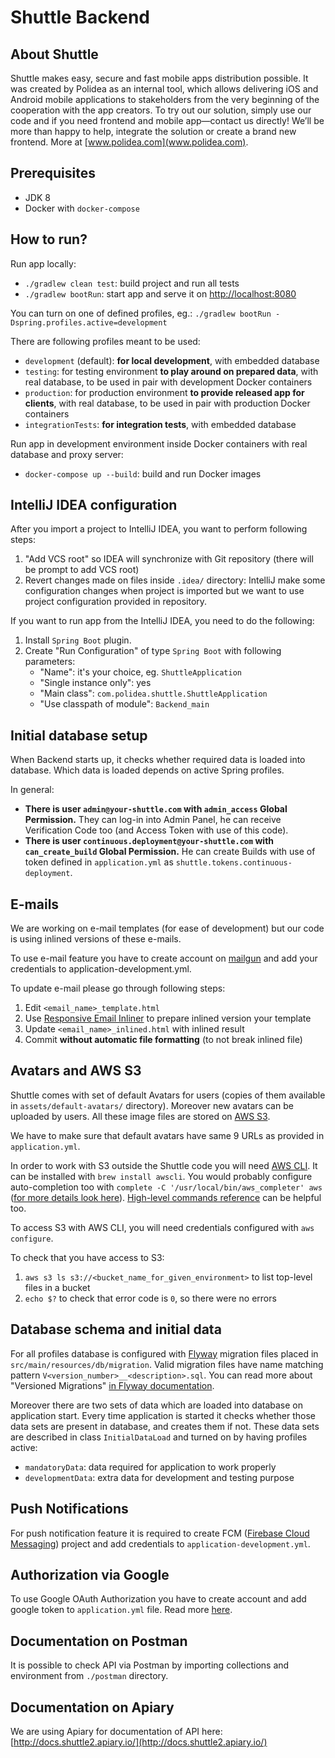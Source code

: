 # Shuttle Backend

## About Shuttle

Shuttle makes easy, secure and fast mobile apps distribution possible. It was created by Polidea as an internal tool, 
which allows delivering iOS and Android mobile applications to stakeholders from the very beginning of the cooperation 
with the app creators. To try out our solution, simply use our code and if you need frontend and mobile app—contact 
us directly! We’ll be more than happy to help, integrate the solution or create a brand new frontend. 
More at [www.polidea.com](www.polidea.com).

## Prerequisites

* JDK 8
* Docker with `docker-compose`

## How to run?

Run app locally:
* `./gradlew clean test`: build project and run all tests
* `./gradlew bootRun`: start app and serve it on [http://localhost:8080](http://localhost:8080)

You can turn on one of defined profiles, eg.: `./gradlew bootRun -Dspring.profiles.active=development`

There are following profiles meant to be used:
* `development` (default): **for local development**, with embedded database
* `testing`: for testing environment **to play around on prepared data**, with real database, to be used in pair with development Docker containers
* `production`: for production environment **to provide released app for clients**, with real database, to be used in pair with production Docker containers
* `integrationTests`: **for integration tests**, with embedded database

Run app in development environment inside Docker containers with real database and proxy server:

* `docker-compose up --build`: build and run Docker images

## IntelliJ IDEA configuration

After you import a project to IntelliJ IDEA, you want to perform following steps:

1. "Add VCS root" so IDEA will synchronize with Git repository (there will be prompt to add VCS root)
2. Revert changes made on files inside `.idea/` directory: IntelliJ make some configuration changes
   when project is imported but we want to use project configuration provided in repository.
   
If you want to run app from the IntelliJ IDEA, you need to do the following:

1. Install `Spring Boot` plugin.
2. Create "Run Configuration" of type `Spring Boot` with following parameters:
   - "Name": it's your choice, eg. `ShuttleApplication`
   - "Single instance only": yes
   - "Main class": `com.polidea.shuttle.ShuttleApplication`
   - "Use classpath of module": `Backend_main`

## Initial database setup

When Backend starts up, it checks whether required data is loaded into database.
Which data is loaded depends on active Spring profiles.

In general:
* **There is user `admin@your-shuttle.com` with `admin_access` Global Permission.** They can log-in
  into Admin Panel, he can receive Verification Code too (and Access Token with use of this code).
* **There is user `continuous.deployment@your-shuttle.com` with `can_create_build` Global
  Permission.** He can create Builds with use of token defined in `application.yml` as
  `shuttle.tokens.continuous-deployment`.

## E-mails

We are working on e-mail templates (for ease of development) but our code is using
inlined versions of these e-mails.

To use e-mail feature you have to create account on [mailgun]( https://www.mailgun.com/ ) 
and add your credentials to application-development.yml.

To update e-mail please go through following steps:

1. Edit `<email_name>_template.html`
2. Use [Responsive Email Inliner]( http://foundation.zurb.com/emails/inliner-v2.html )
   to prepare inlined version your template
3. Update `<email_name>_inlined.html` with inlined result
4. Commit **without automatic file formatting** (to not break inlined file)

## Avatars and AWS S3

Shuttle comes with set of default Avatars for users (copies of them available
in `assets/default-avatars/` directory). Moreover new avatars
can be uploaded by users. All these image files are stored on
[AWS S3]( http://docs.aws.amazon.com/cli/latest/reference/s3/ ).

We have to make sure that default avatars have same 9 URLs as provided 
in `application.yml`.

In order to work with S3 outside the Shuttle code you will need
[AWS CLI]( https://aws.amazon.com/cli/ ). It can be installed with `brew install awscli`.
You would probably configure auto-completion too with `complete -C '/usr/local/bin/aws_completer' aws`
([for more details look here]( http://docs.aws.amazon.com/cli/latest/userguide/cli-command-completion.html#cli-command-completion-enable )).
[High-level commands reference]( http://docs.aws.amazon.com/cli/latest/userguide/using-s3-commands.html )
can be helpful too.

To access S3 with AWS CLI, you will need credentials configured with `aws configure`.

To check that you have access to S3:

1. `aws s3 ls s3://<bucket_name_for_given_environment>` to list top-level files in a bucket
2. `echo $?` to check that error code is `0`, so there were no errors

## Database schema and initial data

For all profiles database is configured with [Flyway]( https://flywaydb.org/ )
migration files placed in `src/main/resources/db/migration`. Valid migration
files have name matching pattern `V<version_number>__<description>.sql`.
You can read more about "Versioned Migrations"
[in Flyway documentation]( https://flywaydb.org/documentation/migration/java ).

Moreover there are two sets of data which are loaded into database on application
start. Every time application is started it checks whether those data sets are
present in database, and creates them if not. These data sets are described in
class `InitialDataLoad` and turned on by having profiles active:
* `mandatoryData`: data required for application to work properly
* `developmentData`: extra data for development and testing purpose

## Push Notifications

For push notification feature it is required to create FCM 
([Firebase Cloud Messaging](https://firebase.google.com/docs/cloud-messaging/)) project and add credentials 
to `application-development.yml`.

## Authorization via Google

To use Google OAuth Authorization you have to create account and add google token to `application.yml` file.
Read more [here](https://developers.google.com/identity/protocols/OAuth2).

## Documentation on Postman

It is possible to check API via Postman by importing collections
and environment from `./postman` directory.

## Documentation on Apiary

We are using Apiary for documentation of API here: [http://docs.shuttle2.apiary.io/](http://docs.shuttle2.apiary.io/)
